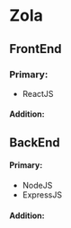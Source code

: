 # Zola

## FrontEnd
### Primary:
  - ReactJS
#### Addition:
## BackEnd
#### Primary:
  - NodeJS
  - ExpressJS
#### Addition:

